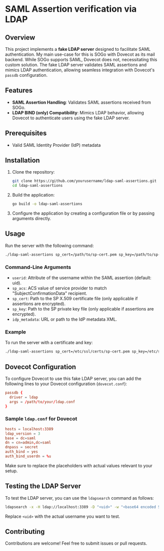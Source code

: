 # SAML Assertion verification via LDAP

## Overview

This project implements a **fake LDAP server** designed to facilitate SAML authentication. My main use-case for this is SOGo with Dovecot as its mail backend. While SOGo supports SAML, Dovecot does not, necessitating this custom solution. The fake LDAP server validates SAML assertions and mimics LDAP authentication, allowing seamless integration with Dovecot's `passdb` configuration.

## Features

- **SAML Assertion Handling**: Validates SAML assertions received from SOGo.
- **LDAP BIND (only) Compatibility**: Mimics LDAP behavior, allowing Dovecot to authenticate users using the fake LDAP server.

## Prerequisites

- Valid SAML Identity Provider (IdP) metadata

## Installation

1. Clone the repository:

   ```bash
   git clone https://github.com/yourusername/ldap-saml-assertions.git
   cd ldap-saml-assertions
   ```

2. Build the application:

   ```bash
   go build -o ldap-saml-assertions
   ```

3. Configure the application by creating a configuration file or by passing arguments directly.

## Usage

Run the server with the following command:

```bash
./ldap-saml-assertions sp_cert=/path/to/sp-cert.pem sp_key=/path/to/sp-key.pem [other_arguments]
```

### Command-Line Arguments

- `userid`: Attribute of the username within the SAML assertion (default: uid).
- `sp_acs`: ACS value of service provider to match "SubjectConfirmationData" recipient.
- `sp_cert`: Path to the SP X.509 certificate file (only applicable if assertions are encrypted).
- `sp_key`: Path to the SP private key file (only applicable if assertions are encrypted).
- `idp_metadata`: URL or path to the IdP metadata XML.

### Example

To run the server with a certificate and key:

```bash
./ldap-saml-assertions sp_cert=/etc/ssl/certs/sp-cert.pem sp_key=/etc/ssl/private/sp-key.pem idp_metadata=https://example.com/idp/metadata.xml
```

## Dovecot Configuration

To configure Dovecot to use this fake LDAP server, you can add the following lines to your Dovecot configuration (`dovecot.conf`):

```conf
passdb {
  driver = ldap
  args = /path/to/your/ldap.conf
}
```

### Sample `ldap.conf` for Dovecot

```conf
hosts = localhost:3389
ldap_version = 3
base = dc=saml
dn = cn=admin,dc=saml
dnpass = secret
auth_bind = yes
auth_bind_userdn = %u
```

Make sure to replace the placeholders with actual values relevant to your setup.

## Testing the LDAP Server

To test the LDAP server, you can use the `ldapsearch` command as follows:

```bash
ldapsearch -x -H ldap://localhost:3389 -D "<uid>" -w "<base64 encoded SAML assertion>"
```

Replace `<uid>` with the actual username you want to test.

## Contributing

Contributions are welcome! Feel free to submit issues or pull requests.
